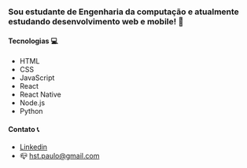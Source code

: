 ### Sou estudante de Engenharia da computação e atualmente estudando desenvolvimento web e mobile! 👋

#### Tecnologias :computer:
- HTML
- CSS 
- JavaScript
- React
- React Native
- Node.js
- Python

#### Contato :telephone_receiver:
- [Linkedin](https://www.linkedin.com/in/paulo-hst/)
- :mailbox_closed: hst.paulo@gmail.com


<!--
**paulo-hst/paulo-hst** is a ✨ _special_ ✨ repository because its `README.md` (this file) appears on your GitHub profile.

Here are some ideas to get you started:

- 🔭 I’m currently working on ...
- 🌱 I’m currently learning ...
- 👯 I’m looking to collaborate on ...
- 🤔 I’m looking for help with ...
- 💬 Ask me about ...
- 📫 How to reach me: ...
- 😄 Pronouns: ...
- ⚡ Fun fact: ...
-->
